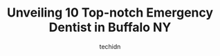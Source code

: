 ---
layout: ampstory
image: https://i0.wp.com/www.depkes.org/wp-content/uploads/2023/06/emergency-dentist-0-in-buffalo-ny-1685786338.jpeg?resize=640,853
author: techidn
featured: false
description: Discover the impressive array of Emergency Dentist options in Buffalo NY, where you can find 10 of the largest Emergency Dentist establishments in the area. From renowned classics to hidden 
title: Unveiling 10 Top-notch Emergency Dentist in Buffalo NY
cover:
   title: Unveiling 10 Top-notch Emergency Dentist in Buffalo NY
   subtitle: Rickpate
   background: https://www.depkes.org/wp-content/uploads/2023/06/emergency-dentist-0-in-buffalo-ny-1685786338.jpeg

pages: 
 - layout: thirds
   top: <h1>#1 Smile Center Buffalo, NY</h1>
   bottom: "<p>The staff is wonderful.  You are in and out at scheduled times.  Laura and Juliette have been fantastic.  Its been a long journey with Dr. Kent, but he is there when nee</p>"
   background: https://www.depkes.org/wp-content/uploads/2023/06/emergency-dentist-1-in-buffalo-ny-1685786338.jpeg
   backgroundblur: true
 - layout: thirds
   top: <h1>#2 Nickel City Dentistry</h1>
   bottom: "<p>Love this Dental practice! From scheduling an appointment,then  being able to complete all paperwork online before the appointment,to the human  aspects of being greeted </p>"
   background: https://www.depkes.org/wp-content/uploads/2023/06/emergency-dentist-2-in-buffalo-ny-1685786339.jpeg
   cta:
      link: https://www.depkes.org/blog/unveiling-10-top-notch-emergency-dentist-in-buffalo-ny/
      text: Unveiling 10 Top-notch Emergency Dentist in Buffalo NY
 - layout: thirds
   top: <h1>#3 Buffalo Dental Group</h1>
   bottom: "<p>295 Englewood Ave, Buffalo, NY 14223, United States</p>"
   background: https://www.depkes.org/wp-content/uploads/2023/06/emergency-dentist-3-in-buffalo-ny-1685786339.jpeg
   cta:
      link: https://www.depkes.org/blog/unveiling-10-top-notch-emergency-dentist-in-buffalo-ny/
      text: Unveiling 10 Top-notch Emergency Dentist in Buffalo NY
 - layout: thirds
   top: <h1>#4 ACE dental</h1>
   bottom: "<p>3302 Sheridan Dr, Buffalo, NY 14226, United States</p>"
   background: https://images.unsplash.com/photo-1561679660-d00ee1e0dc8e?ixlib=rb-4.0.3&ixid=MnwxMjA3fDB8MHxwaG90by1wYWdlfHx8fGVufDB8fHx8&auto=format&fit=crop&w=640&h=853&q=80
   cta:
      link: https://www.depkes.org/blog/unveiling-10-top-notch-emergency-dentist-in-buffalo-ny/
      text: Unveiling 10 Top-notch Emergency Dentist in Buffalo NY
 - layout: thirds
   top: <h1>#5 Urgent Dental Care</h1>
   bottom: "<p>1265 Center Rd, Buffalo, NY 14224, United States</p>"
   background: https://images.unsplash.com/photo-1531169509526-f8f1fdaa4a67?ixlib=rb-4.0.3&ixid=MnwxMjA3fDB8MHxwaG90by1wYWdlfHx8fGVufDB8fHx8&auto=format&fit=crop&w=640&h=853&q=80
   cta:
      link: https://www.depkes.org/blog/unveiling-10-top-notch-emergency-dentist-in-buffalo-ny/
      text: Unveiling 10 Top-notch Emergency Dentist in Buffalo NY
 - layout: thirds
   top: <h1>#6 Western New York Dental Group - Buffalo Delaware</h1>
   bottom: "<p>2290 Delaware Ave # 300, Buffalo, NY 14216, United States</p>"
   background: https://images.unsplash.com/photo-1614648718611-0635f29016cb?ixlib=rb-4.0.3&ixid=MnwxMjA3fDB8MHxwaG90by1wYWdlfHx8fGVufDB8fHx8&auto=format&fit=crop&w=640&h=853&q=80
   cta:
      link: https://www.depkes.org/blog/unveiling-10-top-notch-emergency-dentist-in-buffalo-ny/
      text: Unveiling 10 Top-notch Emergency Dentist in Buffalo NY
 - layout: thirds
   top: <h1>#7 comfort dental</h1>
   bottom: "<p>348 Abbott Rd, Buffalo, NY 14220, United States</p>"
   background: https://images.unsplash.com/photo-1462556791646-c201b8241a94?ixlib=rb-4.0.3&ixid=MnwxMjA3fDB8MHxwaG90by1wYWdlfHx8fGVufDB8fHx8&auto=format&fit=crop&w=640&h=853&q=80
   cta:
      link: https://www.depkes.org/blog/unveiling-10-top-notch-emergency-dentist-in-buffalo-ny/
      text: Unveiling 10 Top-notch Emergency Dentist in Buffalo NY
 - layout: thirds
   middle: Continue reading...
   background: https://images.unsplash.com/photo-1488554378835-f7acf46e6c98?ixlib=rb-4.0.3&ixid=MnwxMjA3fDB8MHxwaG90by1wYWdlfHx8fGVufDB8fHx8&auto=format&fit=crop&w=640&h=853&q=80
   cta:
      link: https://www.depkes.org/blog/unveiling-10-top-notch-emergency-dentist-in-buffalo-ny/
      text: Unveiling 10 Top-notch Emergency Dentist in Buffalo NY
      
---